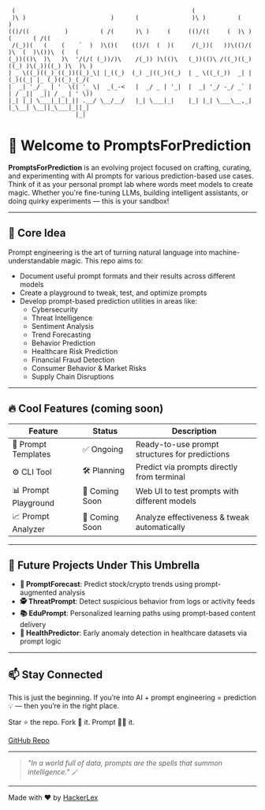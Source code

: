 ```


 (                                                  (                                          
 )\ )                        )      (               )\ )         (              )              
(()/((          )         ( /(      )\ )     (     (()/((     (  )\ ) (      ( /((             
 /(_))(   (    (    `  )  )\()(    (()/(  (  )(     /(_))(   ))\(()/( )\  (  )\())\  (   (     
(_))(()\  )\   )\  '/(/( (_))/)\    /(_)) )\(()\   (_))(()\ /((_)((_)((_) )\(_))((_) )\  )\ )  
| _ \((_)((_)_((_))((_)_\| |_((_)  (_) _|((_)((_)  | _ \((_(_))  _| | (_)((_| |_ (_)((_)_(_/(  
|  _| '_/ _ | '  \(| '_ \|  _(_-<   |  _/ _ | '_|  |  _| '_/ -_/ _` | | / _||  _|| / _ | ' \)) 
|_| |_| \___|_|_|_|| .__/ \__/__/   |_| \___|_|    |_| |_| \___\__,_| |_\__| \__||_\___|_||_|  
                   |_|                                                                         

```

# 🚀 Welcome to PromptsForPrediction

**PromptsForPrediction** is an evolving project focused on crafting, curating, and experimenting with AI prompts for various prediction-based use cases. Think of it as your personal prompt lab where words meet models to create magic. Whether you're fine-tuning LLMs, building intelligent assistants, or doing quirky experiments — this is your sandbox!

---

## 🎯 Core Idea

Prompt engineering is the art of turning natural language into machine-understandable magic. This repo aims to:
- Document useful prompt formats and their results across different models
- Create a playground to tweak, test, and optimize prompts
- Develop prompt-based prediction utilities in areas like:
  - Cybersecurity
  - Threat Intelligence
  - Sentiment Analysis
  - Trend Forecasting
  - Behavior Prediction
  - Healthcare Risk Prediction
  - Financial Fraud Detection
  - Consumer Behavior & Market Risks
  - Supply Chain Disruptions

---

## 🔥 Cool Features (coming soon)

| Feature                | Status       | Description |
|------------------------|--------------|-------------|
| 🔮 Prompt Templates    | ✅ Ongoing    | Ready-to-use prompt structures for predictions |
| ⚙️ CLI Tool            | 🛠️ Planning  | Predict via prompts directly from terminal |
| 📊 Prompt Playground   | 🧪 Coming Soon| Web UI to test prompts with different models |
| 📈 Prompt Analyzer     | 🧠 Coming Soon| Analyze effectiveness & tweak automatically |

---

## 🌟 Future Projects Under This Umbrella

- **🧠 PromptForecast**: Predict stock/crypto trends using prompt-augmented analysis
- **🕵️ ThreatPrompt**: Detect suspicious behavior from logs or activity feeds
- **📚 EduPrompt**: Personalized learning paths using prompt-based content delivery
- **🧬 HealthPredictor**: Early anomaly detection in healthcare datasets via prompt logic

---

## 📫 Stay Connected

This is just the beginning. If you’re into AI + prompt engineering = prediction 💡 — then you’re in the right place.

Star ⭐ the repo. Fork 🍴 it. Prompt 🧙‍♀️ it.

[GitHub Repo](https://github.com/hackerlex/PromptsForPrediction)

---

> *"In a world full of data, prompts are the spells that summon intelligence."* 🪄

---

Made with ❤️ by [HackerLex](https://github.com/hackerlex)
